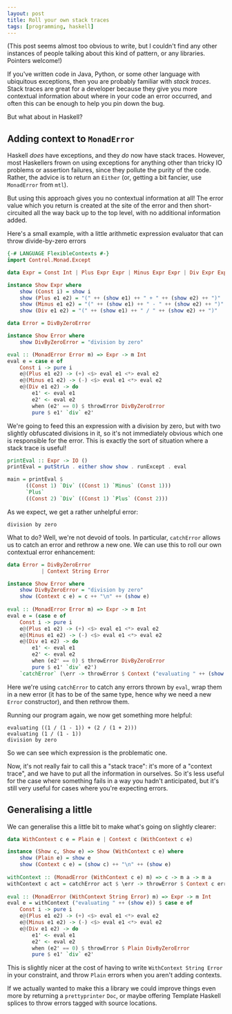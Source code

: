 ```yaml
---
layout: post
title: Roll your own stack traces
tags: [programming, haskell]
---
```


(This post seems almost too obvious to write, but I couldn't find any other
instances of people talking about this kind of pattern, or any libraries.
Pointers welcome!)

If you've written code in Java, Python, or some other language with ubiquitous
exceptions, then you are probably familiar with *stack traces*. Stack traces are
great for a developer because they give you more contextual information about
where in your code an error occurred, and often this can be enough to help you
pin down the bug.

But what about in Haskell?

<!-- more -->

## Adding context to `MonadError`

Haskell *does* have exceptions, and they *do* now have stack traces. However,
most Haskellers frown on using exceptions for anything other than tricky IO
problems or assertion failures, since they pollute the purity of the code.
Rather, the advice is to return an `Either` (or, getting a bit fancier, use
`MonadError` from `mtl`). 

But using this approach gives you no contextual information at all! The error
value which you return is created at the site of the error and then
short-circuited all the way back up to the top level, with no additional
information added.

Here's a small example, with a little arithmetic expression evaluator that can
throw divide-by-zero errors

```haskell
{-# LANGUAGE FlexibleContexts #-}
import Control.Monad.Except

data Expr = Const Int | Plus Expr Expr | Minus Expr Expr | Div Expr Expr

instance Show Expr where
    show (Const i) = show i
    show (Plus e1 e2) = "(" ++ (show e1) ++ " + " ++ (show e2) ++ ")"
    show (Minus e1 e2) = "(" ++ (show e1) ++ " - " ++ (show e2) ++ ")"
    show (Div e1 e2) = "(" ++ (show e1) ++ " / " ++ (show e2) ++ ")"

data Error = DivByZeroError

instance Show Error where
    show DivByZeroError = "division by zero"

eval :: (MonadError Error m) => Expr -> m Int
eval e = case e of 
    Const i -> pure i
    e@(Plus e1 e2) -> (+) <$> eval e1 <*> eval e2
    e@(Minus e1 e2) -> (-) <$> eval e1 <*> eval e2
    e@(Div e1 e2) -> do
        e1' <- eval e1
        e2' <- eval e2
        when (e2' == 0) $ throwError DivByZeroError
        pure $ e1' `div` e2'
```

We're going to feed this an expression with a division by zero, but with two 
slightly obfuscated divisions in it, so it's not immediately obvious which one 
is responsible for the error. This is exactly the sort of situation where a
stack trace is useful!


```haskell
printEval :: Expr -> IO ()
printEval = putStrLn . either show show . runExcept . eval

main = printEval $
      ((Const 1) `Div` ((Const 1) `Minus` (Const 1)))
      `Plus`
      ((Const 2) `Div` ((Const 1) `Plus` (Const 2)))
```

As we expect, we get a rather unhelpful error:
```
division by zero
```

What to do? Well, we're not devoid of tools. In particular, `catchError` allows
us to catch an error and rethrow a new one. We can use this to roll our own
contextual error enhancement:

```haskell
data Error = DivByZeroError 
           | Context String Error

instance Show Error where
    show DivByZeroError = "division by zero"
    show (Context c e) = c ++ "\n" ++ (show e)
    
eval :: (MonadError Error m) => Expr -> m Int
eval e = (case e of 
    Const i -> pure i
    e@(Plus e1 e2) -> (+) <$> eval e1 <*> eval e2
    e@(Minus e1 e2) -> (-) <$> eval e1 <*> eval e2
    e@(Div e1 e2) -> do
        e1' <- eval e1
        e2' <- eval e2
        when (e2' == 0) $ throwError DivByZeroError
        pure $ e1' `div` e2')
    `catchError` (\err -> throwError $ Context ("evaluating " ++ (show e)) err)
```

Here we're using `catchError` to catch any errors thrown by `eval`, wrap them in
a new error (it has to be of the same type, hence why we need a new `Error`
constructor), and then rethrow them.

Running our program again, we now get something more helpful:
```
evaluating ((1 / (1 - 1)) + (2 / (1 + 2)))
evaluating (1 / (1 - 1))
division by zero
```

So we can see which expression is the problematic one. 

Now, it's not really fair to call this a "stack trace": it's more of a "context
trace", and we have to put all the information in ourselves. So it's less useful
for the case where something fails in a way you hadn't anticipated, but it's
still very useful for cases where you're expecting errors.

## Generalising a little

We can generalise this a little bit to make what's going on slightly clearer:

```haskell
data WithContext c e = Plain e | Context c (WithContext c e)

instance (Show c, Show e) => Show (WithContext c e) where
    show (Plain e) = show e
    show (Context c e) = (show c) ++ "\n" ++ (show e)
    
withContext :: (MonadError (WithContext c e) m) => c -> m a -> m a
withContext c act = catchError act $ \err -> throwError $ Context c err
    
eval :: (MonadError (WithContext String Error) m) => Expr -> m Int
eval e = withContext ("evaluating " ++ (show e)) $ case e of 
    Const i -> pure i
    e@(Plus e1 e2) -> (+) <$> eval e1 <*> eval e2
    e@(Minus e1 e2) -> (-) <$> eval e1 <*> eval e2
    e@(Div e1 e2) -> do
        e1' <- eval e1
        e2' <- eval e2
        when (e2' == 0) $ throwError $ Plain DivByZeroError
        pure $ e1' `div` e2'
```

This is slightly nicer at the cost of having to write `WithContext String Error` in
your constraint, and throw `Plain` errors when you aren't adding contexts. 

If we actually wanted to make this a library we could improve things even more
by returning a `prettyprinter` `Doc`, or maybe offering Template Haskell splices
to throw errors tagged with source locations.
